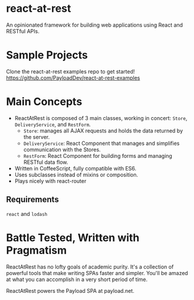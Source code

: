 # react-at-rest
An opinionated framework for building web applications using React and RESTful APIs.

# Sample Projects

Clone the react-at-rest examples repo to get started! https://github.com/PayloadDev/react-at-rest-examples

# Main Concepts

* ReactAtRest is composed of 3 main classes, working in concert: `Store`, `DeliveryService`, and `RestForm`. 
  * `Store`: manages all AJAX requests and holds the data returned by the server.
  * `DeliveryService`: React Component that manages and simplifies communication with the Stores.
  * `RestForm`: React Component for building forms and managing RESTful data flow.
* Written in CoffeeScript, fully compatible with ES6.
* Uses subclasses instead of mixins or composition.
* Plays nicely with react-router

Requirements
---

`react` and `lodash`

# Battle Tested, Written with Pragmatism

ReactAtRest has no lofty goals of academic purity. It's a collection of powerful tools that make writing SPAs faster and simpler. You'll be amazed at what you can accomplish in a very short period of time. 

ReactAtRest powers the Payload SPA at payload.net.
